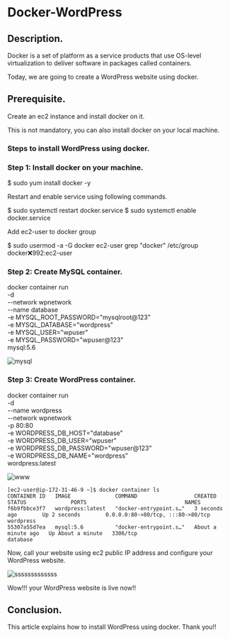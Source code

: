 # Docker-WordPress

## Description.

Docker is a set of platform as a service products that use OS-level virtualization to deliver software in packages called containers.

Today, we are going to create a WordPress website using docker.

## Prerequisite.

Create an ec2 instance and install docker on it. 

This is not mandatory, you can also install docker on your local machine.

### Steps to install WordPress using docker.

### Step 1: Install docker on your machine.

$ sudo yum install docker -y

Restart and enable service using following commands.

$ sudo systemctl restart docker.service
$ sudo systemctl enable docker.service

Add ec2-user to docker group

$ sudo usermod -a -G docker ec2-user
grep "docker" /etc/group
docker:x:992:ec2-user

### Step 2: Create MySQL container.

docker container run \
-d \
--network wpnetwork \
--name database \
-e MYSQL_ROOT_PASSWORD="mysqlroot@123" \
-e MYSQL_DATABASE="wordpress" \
-e MYSQL_USER="wpuser" \
-e MYSQL_PASSWORD="wpuser@123" \
mysql:5.6

![mysql](https://user-images.githubusercontent.com/100779249/162000293-448dfc06-0c15-4052-a813-19a34a0d034f.png)

### Step 3: Create WordPress container.

 docker container run \
 -d \
 --name wordpress \
 --network wpnetwork \
 -p 80:80 \
 -e WORDPRESS_DB_HOST="database" \
 -e WORDPRESS_DB_USER="wpuser" \
 -e WORDPRESS_DB_PASSWORD="wpuser@123" \
 -e WORDPRESS_DB_NAME="wordpress" \
 wordpress:latest
 
 ![www](https://user-images.githubusercontent.com/100779249/162001017-bcc3759d-52f6-440a-8b0e-4930c18fc99d.png)
 
 ```
 [ec2-user@ip-172-31-46-9 ~]$ docker container ls
CONTAINER ID   IMAGE              COMMAND                  CREATED              STATUS              PORTS                               NAMES
f6b9fbbce3f7   wordpress:latest   "docker-entrypoint.s…"   3 seconds ago        Up 2 seconds        0.0.0.0:80->80/tcp, :::80->80/tcp   wordpress
55307a55d7ea   mysql:5.6          "docker-entrypoint.s…"   About a minute ago   Up About a minute   3306/tcp                            database
```

Now, call your website using ec2 public IP address and configure your WordPress website.

![sssssssssssss](https://user-images.githubusercontent.com/100779249/162004855-6d1d0e30-e60f-4092-9239-dbd4c8f036b6.png)

Wow!!! your WordPress website is live now!!

## Conclusion.

This article explains how to install WordPress using docker. Thank you!!
